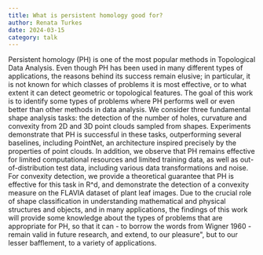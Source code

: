 ```yaml
---
title: What is persistent homology good for?
author: Renata Turkes
date: 2024-03-15
category: talk
---
```


Persistent homology (PH) is one of the most popular methods in Topological Data Analysis. Even though PH has been used in many different types of applications, the reasons behind its success remain elusive; in particular, it is not known for which classes of problems it is most effective, or to what extent it can detect geometric or topological features. The goal of this work is to identify some types of problems where PH performs well or even better than other methods in data analysis. We consider three fundamental shape analysis tasks: the detection of the number of holes, curvature and convexity from 2D and 3D point clouds sampled from shapes. Experiments demonstrate that PH is successful in these tasks, outperforming several baselines, including PointNet, an architecture inspired precisely by the properties of point clouds. In addition, we observe that PH remains effective for limited computational resources and limited training data, as well as out-of-distribution test data, including various data transformations and noise. For convexity detection, we provide a theoretical guarantee that PH is effective for this task in R^d, and demonstrate the detection of a convexity measure on the FLAVIA dataset of plant leaf images. Due to the crucial role of shape classification in understanding mathematical and physical structures and objects, and in many applications, the findings of this work will provide some knowledge about the types of problems that are appropriate for PH, so that it can - to borrow the words from Wigner 1960 - remain valid in future research, and extend, to our pleasure", but to our lesser bafflement, to a variety of applications.
